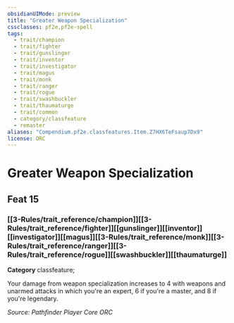 ```yaml
---
obsidianUIMode: preview
title: "Greater Weapon Specialization"
cssclasses: pf2e,pf2e-spell
tags:
  - trait/champion
  - trait/fighter
  - trait/gunslinger
  - trait/inventor
  - trait/investigator
  - trait/magus
  - trait/monk
  - trait/ranger
  - trait/rogue
  - trait/swashbuckler
  - trait/thaumaturge
  - trait/common
  - category/classfeature
  - remaster
aliases: "Compendium.pf2e.classfeatures.Item.Z7HX6TeFsaup7Dx9"
license: ORC
---
```

# Greater Weapon Specialization
## Feat 15
### [[3-Rules/trait_reference/champion]][[3-Rules/trait_reference/fighter]][[gunslinger]][[inventor]][[investigator]][[magus]][[3-Rules/trait_reference/monk]][[3-Rules/trait_reference/ranger]][[3-Rules/trait_reference/rogue]][[swashbuckler]][[thaumaturge]]

**Category** classfeature; 




Your damage from weapon specialization increases to 4 with weapons and unarmed attacks in which you're an expert, 6 if you're a master, and 8 if you're legendary.

*Source: Pathfinder Player Core*
*ORC*